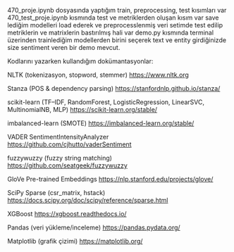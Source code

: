 470_proje.ipynb dosyasında yaptığım train, preprocessing, test kısımları var
470_test_proje.ipynb kısmında test ve metriklerden oluşan kısım var save lediğim modelleri load ederek ve preprocesslenmiş veri
setimde test edilip metriklerin ve matrixlerin bastırılmış hali var
demo.py kısmında terminal üzerinden trainlediğim modellerden birini seçerek text ve entity girdiğinizde size sentiment veren bir demo mevcut.


Kodlarını yazarken kullandığım dokümantasyonlar:

NLTK (tokenizasyon, stopword, stemmer)
https://www.nltk.org

Stanza (POS & dependency parsing)
https://stanfordnlp.github.io/stanza/

scikit-learn (TF–IDF, RandomForest, LogisticRegression, LinearSVC, MultinomialNB, MLP)
https://scikit-learn.org/stable/

imbalanced-learn (SMOTE)
https://imbalanced-learn.org/stable/

VADER SentimentIntensityAnalyzer
https://github.com/cjhutto/vaderSentiment

fuzzywuzzy (fuzzy string matching)
https://github.com/seatgeek/fuzzywuzzy

GloVe Pre-trained Embeddings
https://nlp.stanford.edu/projects/glove/

SciPy Sparse (csr_matrix, hstack)
https://docs.scipy.org/doc/scipy/reference/sparse.html

XGBoost
https://xgboost.readthedocs.io/

Pandas (veri yükleme/inceleme)
https://pandas.pydata.org/

Matplotlib (grafik çizimi)
https://matplotlib.org/
